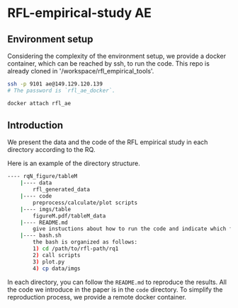 # RFL-empirical-study AE

## Environment setup

Considering the complexity of the environment setup, we provide a docker container, which can be reached by ssh, to run the code.
This repo is already cloned in '/workspace/rfl_empirical_tools'.

```bash
ssh -p 9101 ae@149.129.120.139
# The password is `rfl_ae_docker`.

docker attach rfl_ae
```

## Introduction

We present the data and the code of the RFL empirical study in each directory according to the RQ.
<!-- After collecting all the results, you can run the `bash.sh` file in that directory to generate the figures in `.pdf` format. -->
Here is an example of the directory structure.

```bash
---- rqN_figure/tableM  
    |---- data  
        rfl_generated_data  
    |---- code  
        preprocess/calculate/plot scripts  
    |---- imgs/table  
        figureM.pdf/tableM_data  
    |---- README.md  
        give instuctions about how to run the code and indicate which figures/table/text this repo corresponds to  
    |---- bash.sh  
        the bash is organized as follows:  
        1) cd /path/to/rfl-path/rq1  
        2) call scripts  
        3) plot.py  
        4) cp data/imgs  
```

In each directory, you can follow the `README.md` to reproduce the results.
All the code we introduce in the paper is in the `code` directory.
To simplify the reproduction process, we provide a remote docker container.


<!-- ## special cases

Most of the RQs can be reproduced in the docker container. 
However, some measurement experiments may not be able to run in the docker container because they need specific hardware, such as the `NVME` disk and `e1000` NIC.
We will provide a PC equipped with them.
The specific steps to reproduce the results will be provided in the README.md in the corresponding directory. -->


<!-- In these experiments, it may need to reboot the PC to change the kernel version for supporting the driver. You can send an issue to We will provide the detailed steps in the README.md in the corresponding directory. -->
